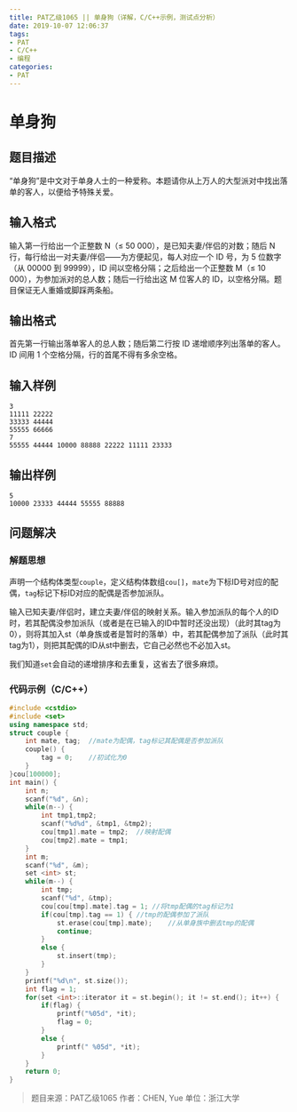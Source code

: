 ```yaml
---
title: PAT乙级1065 || 单身狗（详解，C/C++示例，测试点分析）
date: 2019-10-07 12:06:37
tags:
- PAT
- C/C++
- 编程
categories:
- PAT
---
```


# **单身狗**
## **题目描述**
“单身狗”是中文对于单身人士的一种爱称。本题请你从上万人的大型派对中找出落单的客人，以便给予特殊关爱。

## **输入格式**
输入第一行给出一个正整数 N（≤ 50 000），是已知夫妻/伴侣的对数；随后 N 行，每行给出一对夫妻/伴侣——为方便起见，每人对应一个 ID 号，为 5 位数字（从 00000 到 99999），ID 间以空格分隔；之后给出一个正整数 M（≤ 10 000），为参加派对的总人数；随后一行给出这 M 位客人的 ID，以空格分隔。题目保证无人重婚或脚踩两条船。

## **输出格式**
首先第一行输出落单客人的总人数；随后第二行按 ID 递增顺序列出落单的客人。ID 间用 1 个空格分隔，行的首尾不得有多余空格。
## **输入样例**
```null
3
11111 22222
33333 44444
55555 66666
7
55555 44444 10000 88888 22222 11111 23333
```
## **输出样例**
```null
5
10000 23333 44444 55555 88888
```

## 问题解决
### 解题思想
声明一个结构体类型`couple`，定义结构体数组`cou[]`，`mate`为下标ID号对应的配偶，`tag`标记下标ID对应的配偶是否参加派队。

输入已知夫妻/伴侣时，建立夫妻/伴侣的映射关系。输入参加派队的每个人的ID时，若其配偶没参加派队（或者是在已输入的ID中暂时还没出现）（此时其tag为0），则将其加入st（单身族或者是暂时的落单）中，若其配偶参加了派队（此时其tag为1），则把其配偶的ID从st中删去，它自己必然也不必加入st。

我们知道`set`会自动的递增排序和去重复，这省去了很多麻烦。

### 代码示例（C/C++）

```cpp
#include <cstdio>
#include <set>
using namespace std;
struct couple {
    int mate, tag;  //mate为配偶，tag标记其配偶是否参加派队
    couple() {
        tag = 0;    //初试化为0
    }
}cou[100000];
int main() {
    int n;
    scanf("%d", &n);
    while(n--) {
        int tmp1,tmp2;
        scanf("%d%d", &tmp1, &tmp2);
        cou[tmp1].mate = tmp2;  //映射配偶
        cou[tmp2].mate = tmp1;
    }
    int m;
    scanf("%d", &m);
    set <int> st;
    while(m--) {
        int tmp;
        scanf("%d", &tmp);
        cou[cou[tmp].mate].tag = 1; //将tmp配偶的tag标记为1
        if(cou[tmp].tag == 1) { //tmp的配偶参加了派队
            st.erase(cou[tmp].mate);    //从单身族中删去tmp的配偶
            continue;
        }
        else {
            st.insert(tmp);
        }
    }
    printf("%d\n", st.size());
    int flag = 1;
    for(set <int>::iterator it = st.begin(); it != st.end(); it++) {
        if(flag) {
            printf("%05d", *it);
            flag = 0;
        }
        else {
            printf(" %05d", *it);
        }
    }
    return 0;
}
```
>题目来源：PAT乙级1065
>作者：CHEN, Yue
>单位：浙江大学
